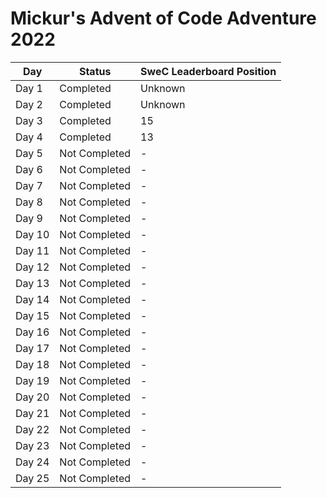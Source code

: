 ﻿# Mickur's Advent of Code Adventure 2022

| Day    | Status        | SweC Leaderboard Position |
|--------|---------------|---------------------------|
| Day 1  | Completed     | Unknown                   |
| Day 2  | Completed     | Unknown                   |
| Day 3  | Completed     | 15                        |
| Day 4  | Completed     | 13                        |
| Day 5  | Not Completed | -                         |
| Day 6  | Not Completed | -                         |
| Day 7  | Not Completed | -                         |
| Day 8  | Not Completed | -                         |
| Day 9  | Not Completed | -                         |
| Day 10 | Not Completed | -                         |
| Day 11 | Not Completed | -                         |
| Day 12 | Not Completed | -                         |
| Day 13 | Not Completed | -                         |
| Day 14 | Not Completed | -                         |
| Day 15 | Not Completed | -                         |
| Day 16 | Not Completed | -                         |
| Day 17 | Not Completed | -                         |
| Day 18 | Not Completed | -                         |
| Day 19 | Not Completed | -                         |
| Day 20 | Not Completed | -                         |
| Day 21 | Not Completed | -                         |
| Day 22 | Not Completed | -                         |
| Day 23 | Not Completed | -                         |
| Day 24 | Not Completed | -                         |
| Day 25 | Not Completed | -                         |
